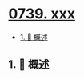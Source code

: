 # [0739. xxx](https://github.com/Tdahuyou/TNotes.leetcode/tree/main/notes/0739.%20xxx)

<!-- region:toc -->

- [1. 📝 概述](#1--概述)

<!-- endregion:toc -->

## 1. 📝 概述
